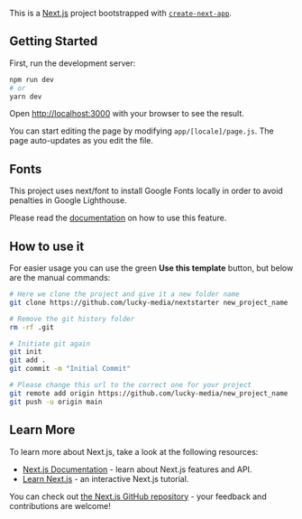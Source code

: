 This is a [Next.js](https://nextjs.org/) project bootstrapped with [`create-next-app`](https://github.com/vercel/next.js/tree/canary/packages/create-next-app).

## Getting Started

First, run the development server:

```bash
npm run dev
# or
yarn dev
```

Open [http://localhost:3000](http://localhost:3000) with your browser to see the result.

You can start editing the page by modifying `app/[locale]/page.js`. The page auto-updates as you edit the file.

## Fonts

This project uses next/font to install Google Fonts locally in order to avoid penalties in Google Lighthouse.

Please read the [documentation](https://nextjs.org/docs/basic-features/font-optimization) on how to use this feature.

## How to use it

For easier usage you can use the green **Use this template** button, but below are the manual commands:

```bash
# Here we clone the project and give it a new folder name
git clone https://github.com/lucky-media/nextstarter new_project_name

# Remove the git history folder
rm -rf .git

# Initiate git again
git init
git add .
git commit -m "Initial Commit"

# Please change this url to the correct one for your project
git remote add origin https://github.com/lucky-media/new_project_name
git push -u origin main
```

## Learn More

To learn more about Next.js, take a look at the following resources:

- [Next.js Documentation](https://nextjs.org/docs) - learn about Next.js features and API.
- [Learn Next.js](https://nextjs.org/learn) - an interactive Next.js tutorial.

You can check out [the Next.js GitHub repository](https://github.com/vercel/next.js/) - your feedback and contributions are welcome!
